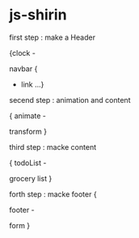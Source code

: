 # js-shirin

first step : make a Header 

 {clock - 

navbar  {
- link ...}


secend step : animation and content

 { animate -

 transform }


third step : macke content 

{ todoList - 

grocery list }


forth step : macke footer {

footer - 

form }
